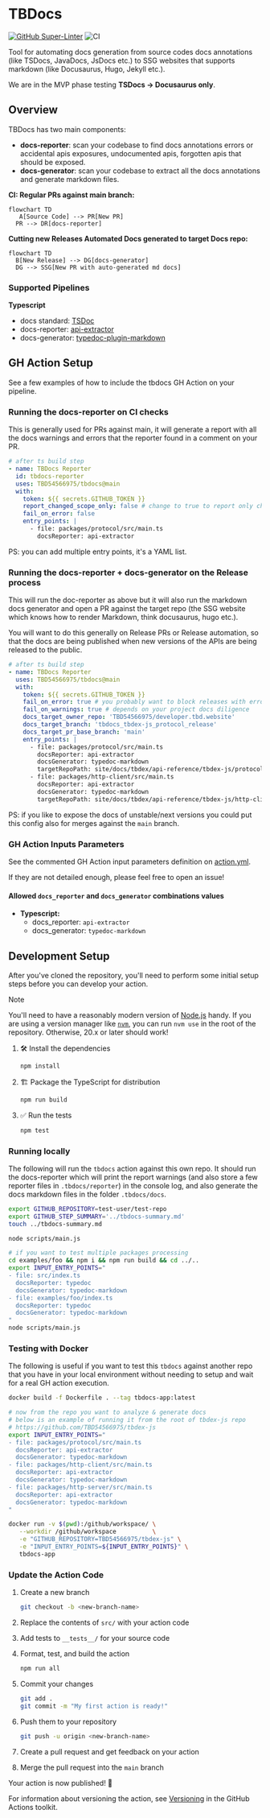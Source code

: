 # TBDocs

[![GitHub Super-Linter](https://github.com/actions/typescript-action/actions/workflows/linter.yml/badge.svg)](https://github.com/super-linter/super-linter)
![CI](https://github.com/actions/typescript-action/actions/workflows/ci.yml/badge.svg)

Tool for automating docs generation from source codes docs annotations (like
TSDocs, JavaDocs, JsDocs etc.) to SSG websites that supports markdown (like
Docusaurus, Hugo, Jekyll etc.).

We are in the MVP phase testing **TSDocs -> Docusaurus only**.

## Overview

TBDocs has two main components:

- **docs-reporter**: scan your codebase to find docs annotations errors or
  accidental apis exposures, undocumented apis, forgotten apis that should be
  exposed.
- **docs-generator**: scan your codebase to extract all the docs annotations and
  generate markdown files.

**CI: Regular PRs against main branch:**

```mermaid
flowchart TD
   A[Source Code] --> PR[New PR]
  PR --> DR[docs-reporter]
```

**Cutting new Releases Automated Docs generated to target Docs repo:**

```mermaid
flowchart TD
  B[New Release] --> DG[docs-generator]
  DG --> SSG[New PR with auto-generated md docs]
```

### Supported Pipelines

**Typescript**

- docs standard: [TSDoc](https://tsdoc.org/)
- docs-reporter:
  [api-extractor](https://api-extractor.com/pages/overview/intro/)
- docs-generator:
  [typedoc-plugin-markdown](https://github.com/tgreyuk/typedoc-plugin-markdown)

## GH Action Setup

See a few examples of how to include the tbdocs GH Action on your pipeline.

### Running the docs-reporter on CI checks

This is generally used for PRs against main, it will generate a report with all
the docs warnings and errors that the reporter found in a comment on your PR.

```yml
# after ts build step
- name: TBDocs Reporter
  id: tbdocs-reporter
  uses: TBD54566975/tbdocs@main
  with:
    token: ${{ secrets.GITHUB_TOKEN }}
    report_changed_scope_only: false # change to true to report only changed files
    fail_on_error: false
    entry_points: |
      - file: packages/protocol/src/main.ts
        docsReporter: api-extractor
```

PS: you can add multiple entry points, it's a YAML list.

### Running the docs-reporter + docs-generator on the Release process

This will run the doc-reporter as above but it will also run the markdown docs
generator and open a PR against the target repo (the SSG website which knows how
to render Markdown, think docusaurus, hugo etc.).

You will want to do this generally on Release PRs or Release automation, so that
the docs are being published when new versions of the APIs are being released to
the public.

```yml
# after ts build step
- name: TBDocs Reporter
  uses: TBD54566975/tbdocs@main
  with:
    token: ${{ secrets.GITHUB_TOKEN }}
    fail_on_error: true # you probably want to block releases with errors
    fail_on_warnings: true # depends on your project docs diligence
    docs_target_owner_repo: 'TBD54566975/developer.tbd.website'
    docs_target_branch: 'tbdocs_tbdex-js_protocol_release'
    docs_target_pr_base_branch: 'main'
    entry_points: |
      - file: packages/protocol/src/main.ts
        docsReporter: api-extractor
        docsGenerator: typedoc-markdown
        targetRepoPath: site/docs/tbdex/api-reference/tbdex-js/protocol
      - file: packages/http-client/src/main.ts
        docsReporter: api-extractor
        docsGenerator: typedoc-markdown
        targetRepoPath: site/docs/tbdex/api-reference/tbdex-js/http-client
```

PS: if you like to expose the docs of unstable/next versions you could put this
config also for merges against the `main` branch.

### GH Action Inputs Parameters

See the commented GH Action input parameters definition on
[action.yml](./action.yml).

If they are not detailed enough, please feel free to open an issue!

#### Allowed `docs_reporter` and `docs_generator` combinations values

- **Typescript:**
  - docs_reporter: `api-extractor`
  - docs_generator: `typedoc-markdown`

## Development Setup

After you've cloned the repository, you'll need to perform some initial setup
steps before you can develop your action.

> [!NOTE]
>
> You'll need to have a reasonably modern version of
> [Node.js](https://nodejs.org) handy. If you are using a version manager like
> [`nvm`](https://github.com/nvm-sh/nvm), you can run `nvm use` in the root of
> the repository. Otherwise, 20.x or later should work!

1. :hammer_and_wrench: Install the dependencies

   ```bash
   npm install
   ```

1. :building_construction: Package the TypeScript for distribution

   ```bash
   npm run build
   ```

1. :white_check_mark: Run the tests

   ```bash
   npm test
   ```

### Running locally

The following will run the `tbdocs` action against this own repo. It should run
the docs-reporter which will print the report warnings (and also store a few
reporter files in `.tbdocs/reporter`) in the console log, and also generate the
docs markdown files in the folder `.tbdocs/docs`.

```sh
export GITHUB_REPOSITORY=test-user/test-repo
export GITHUB_STEP_SUMMARY='../tbdocs-summary.md'
touch ../tbdocs-summary.md

node scripts/main.js

# if you want to test multiple packages processing
cd examples/foo && npm i && npm run build && cd ../..
export INPUT_ENTRY_POINTS="
- file: src/index.ts
  docsReporter: typedoc
  docsGenerator: typedoc-markdown
- file: examples/foo/index.ts
  docsReporter: typedoc
  docsGenerator: typedoc-markdown
"
node scripts/main.js
```

### Testing with Docker

The following is useful if you want to test this `tbdocs` against another repo
that you have in your local environment without needing to setup and wait for a
real GH action execution.

```sh
docker build -f Dockerfile . --tag tbdocs-app:latest

# now from the repo you want to analyze & generate docs
# below is an example of running it from the root of tbdex-js repo
# https://github.com/TBD54566975/tbdex-js
export INPUT_ENTRY_POINTS="
- file: packages/protocol/src/main.ts
  docsReporter: api-extractor
  docsGenerator: typedoc-markdown
- file: packages/http-client/src/main.ts
  docsReporter: api-extractor
  docsGenerator: typedoc-markdown
- file: packages/http-server/src/main.ts
  docsReporter: api-extractor
  docsGenerator: typedoc-markdown
"

docker run -v $(pwd):/github/workspace/ \
   --workdir /github/workspace          \
   -e "GITHUB_REPOSITORY=TBD54566975/tbdex-js" \
   -e "INPUT_ENTRY_POINTS=${INPUT_ENTRY_POINTS}" \
   tbdocs-app
```

### Update the Action Code

1. Create a new branch

   ```bash
   git checkout -b <new-branch-name>
   ```

1. Replace the contents of `src/` with your action code
1. Add tests to `__tests__/` for your source code
1. Format, test, and build the action

   ```bash
   npm run all
   ```

1. Commit your changes

   ```bash
   git add .
   git commit -m "My first action is ready!"
   ```

1. Push them to your repository

   ```bash
   git push -u origin <new-branch-name>
   ```

1. Create a pull request and get feedback on your action
1. Merge the pull request into the `main` branch

Your action is now published! :rocket:

For information about versioning the action, see
[Versioning](https://github.com/actions/toolkit/blob/master/docs/action-versioning.md)
in the GitHub Actions toolkit.
